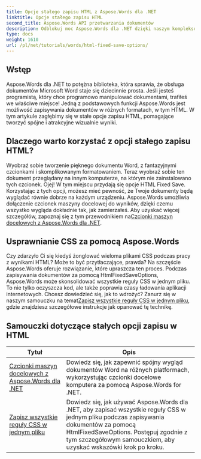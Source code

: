 ```yaml
---
title: Opcje stałego zapisu HTML z Aspose.Words dla .NET
linktitle: Opcje stałego zapisu HTML
second_title: Aspose.Words API przetwarzania dokumentów
description: Odblokuj moc Aspose.Words dla .NET dzięki naszym kompleksowym samouczkom HTML Fixed Save Options. Naucz się usprawniać przepływ pracy nad dokumentami.
type: docs
weight: 1610
url: /pl/net/tutorials/words/html-fixed-save-options/
---
```

## Wstęp

Aspose.Words dla .NET to potężna biblioteka, która sprawia, że obsługa dokumentów Microsoft Word staje się dziecinnie prosta. Jeśli jesteś programistą, który chce programowo manipulować dokumentami, trafiłeś we właściwe miejsce! Jedną z podstawowych funkcji Aspose.Words jest możliwość zapisywania dokumentów w różnych formatach, w tym HTML. W tym artykule zagłębimy się w stałe opcje zapisu HTML, pomagające tworzyć spójne i atrakcyjne wizualnie wyniki.

## Dlaczego warto korzystać z opcji stałego zapisu HTML?

 Wyobraź sobie tworzenie pięknego dokumentu Word, z fantazyjnymi czcionkami i skomplikowanym formatowaniem. Teraz wyobraź sobie ten dokument przeglądany na innym komputerze, na którym nie zainstalowano tych czcionek. Ojej! W tym miejscu przydają się opcje HTML Fixed Save. Korzystając z tych opcji, możesz mieć pewność, że Twoje dokumenty będą wyglądać równie dobrze na każdym urządzeniu. Aspose.Words umożliwia dołączenie czcionek maszyny docelowej do wyników, dzięki czemu wszystko wygląda dokładnie tak, jak zamierzałeś. Aby uzyskać więcej szczegółów, zapoznaj się z tym przewodnikiem na[Czcionki maszyn docelowych z Aspose.Words dla .NET](./target-machine-font/).

## Usprawnianie CSS za pomocą Aspose.Words

 Czy zdarzyło Ci się kiedyś żonglować wieloma plikami CSS podczas pracy z wynikami HTML? Może to być przytłaczające, prawda? Na szczęście Aspose.Words oferuje rozwiązanie, które upraszcza ten proces. Podczas zapisywania dokumentów za pomocą HtmlFixedSaveOptions, Aspose.Words może skonsolidować wszystkie reguły CSS w jednym pliku. To nie tylko oczyszcza kod, ale także poprawia czasy ładowania aplikacji internetowych. Chcesz dowiedzieć się, jak to wdrożyć? Zanurz się w naszym samouczku na temat[Zapisz wszystkie reguły CSS w jednym pliku](./save-all-css-rules-in-single-file/), gdzie znajdziesz szczegółowe instrukcje jak opanować tę technikę.

 ## Samouczki dotyczące stałych opcji zapisu w HTML
| Tytuł | Opis |
| --- | --- |
| [Czcionki maszyn docelowych z Aspose.Words dla .NET](./target-machine-font/) | Dowiedz się, jak zapewnić spójny wygląd dokumentów Word na różnych platformach, wykorzystując czcionki docelowe komputera za pomocą Aspose.Words for .NET. |
| [Zapisz wszystkie reguły CSS w jednym pliku](./save-all-css-rules-in-single-file/) | Dowiedz się, jak używać Aspose.Words dla .NET, aby zapisać wszystkie reguły CSS w jednym pliku podczas zapisywania dokumentów za pomocą HtmlFixedSaveOptions. Postępuj zgodnie z tym szczegółowym samouczkiem, aby uzyskać wskazówki krok po kroku. |
